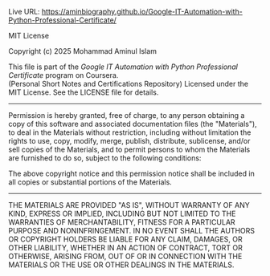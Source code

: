                                 

Live URL:    https://aminbiography.github.io/Google-IT-Automation-with-Python-Professional-Certificate/

     
  
MIT License

Copyright (c) 2025 Mohammad Aminul Islam

This file is part of the *Google IT Automation with Python Professional Certificate* program on Coursera.  
(Personal Short Notes and Certifications Repository)
Licensed under the MIT License. See the LICENSE file for details.

 
---

Permission is hereby granted, free of charge, to any person obtaining a copy of this software and associated documentation files (the "Materials"), to deal in the Materials without restriction, including without limitation the rights to use, copy, modify, merge, publish, distribute, sublicense, and/or sell copies of the Materials, and to permit persons to whom the Materials are furnished to do so, subject to the following conditions:

The above copyright notice and this permission notice shall be included in all copies or substantial portions of the Materials.


---

THE MATERIALS ARE PROVIDED "AS IS", WITHOUT WARRANTY OF ANY KIND, EXPRESS OR IMPLIED, INCLUDING BUT NOT LIMITED TO THE WARRANTIES OF MERCHANTABILITY, FITNESS FOR A PARTICULAR PURPOSE AND NONINFRINGEMENT. IN NO EVENT SHALL THE AUTHORS OR COPYRIGHT HOLDERS BE LIABLE FOR ANY CLAIM, DAMAGES, OR OTHER LIABILITY, WHETHER IN AN ACTION OF CONTRACT, TORT OR OTHERWISE, ARISING FROM, OUT OF OR IN CONNECTION WITH THE MATERIALS OR THE USE OR OTHER DEALINGS IN THE MATERIALS.
